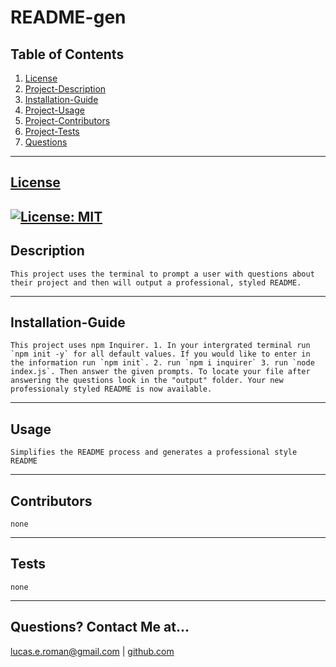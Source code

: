
# README-gen

## Table of Contents
   1. [License](#license)
   2. [Project-Description](#description)
   3. [Installation-Guide](#installation-guide)
   4. [Project-Usage](#usage)
   5. [Project-Contributors](#contributors)
   6. [Project-Tests](#tests)
   7. [Questions](#questions-contact-me-at)
--- 
## [License](./LICENSE)
[![License: MIT](https://img.shields.io/badge/License-MIT-blue.svg)](https://opensource.org/licenses/MIT) 
---
## Description 
    This project uses the terminal to prompt a user with questions about their project and then will output a professional, styled README. 
---
## Installation-Guide
    This project uses npm Inquirer. 1. In your intergrated terminal run `npm init -y` for all default values. If you would like to enter in the information run `npm init`. 2. run `npm i inquirer` 3. run `node index.js`. Then answer the given prompts. To locate your file after answering the questions look in the "output" folder. Your new professionaly styled README is now available. 
---
## Usage 
    Simplifies the README process and generates a professional style README 
---
## Contributors
    none
---
## Tests
    none
---
## Questions? Contact Me at...
lucas.e.roman@gmail.com | [github.com](https://github.com/remotemana)
